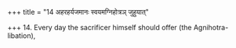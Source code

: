 +++
title = "14 अहरहर्यजमानः स्वयमग्निहोत्रञ् जुहुयात्"

+++
14. Every day the sacrificer himself should offer (the Agnihotra-libation), 
